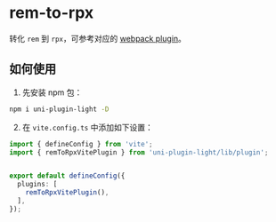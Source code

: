 # rem-to-rpx

转化 `rem` 到 `rpx`，可参考对应的 [webpack plugin](../plugin/rem-to-rpx.html)。


## 如何使用

1. 先安装 npm 包：

```bash
npm i uni-plugin-light -D
```

2. 在 `vite.config.ts` 中添加如下设置：


```ts
import { defineConfig } from 'vite';
import { remToRpxVitePlugin } from 'uni-plugin-light/lib/plugin';


export default defineConfig({
  plugins: [
    remToRpxVitePlugin(),
  ],
});
```
